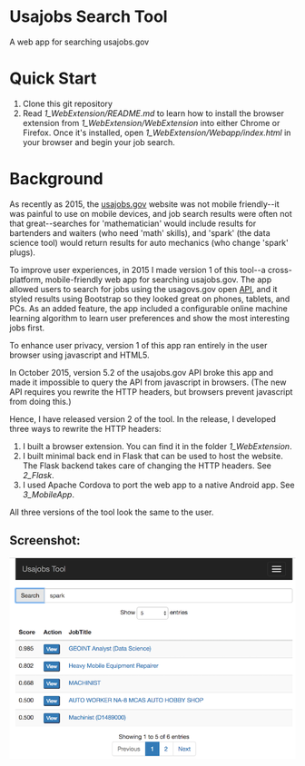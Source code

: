 # Usajobs Search Tool

A web app for searching usajobs.gov

# Quick Start

1. Clone this git repository
2. Read *1_WebExtension/README.md* to learn how to install
the browser extension from *1_WebExtension/WebExtension* into either Chrome or Firefox.
Once it's installed, open *1_WebExtension/Webapp/index.html* in your browser 
and begin your job search.

# Background

As recently as 2015, the [usajobs.gov](https://www.usajobs.gov) website
was not mobile friendly--it was painful to use on mobile devices, 
and job search results were often not 
that great--searches for 'mathematician' would include results for 
bartenders and waiters (who need 'math' skills), and 'spark' (the data science
tool) would return results for auto mechanics (who change 'spark' plugs).

To improve user experiences, in 2015 I made version 1 of this tool--a cross-platform, 
mobile-friendly web app for searching usajobs.gov. 
The app allowed users to search for jobs using the usagovs.gov open 
[API](https://developer.usajobs.gov/General), and it styled results using 
Bootstrap so they looked great on phones, tablets, and PCs. 
As an added feature, the app included a configurable online machine learning
algorithm to learn user preferences and show the most interesting jobs first.

To enhance user privacy, version 1 of this app ran entirely in the user browser using 
javascript and HTML5.  

In October 2015, version 5.2 of the usajobs.gov API broke this app and 
made it impossible to query the API from javascript in browsers.
(The new API requires you rewrite the HTTP headers, but 
browsers prevent javascript from doing this.)

Hence, I have released version 2 of the tool.  In the release, 
I developed three ways to rewrite the HTTP headers:
1. I built a browser extension.  You can find it in the folder *1_WebExtension*.
2. I built minimal back end in Flask that can be used to host the website. 
  The Flask backend takes care of changing the HTTP headers.  See *2_Flask*.
3. I used Apache Cordova to port the web app to a native Android app.
  See *3_MobileApp*.

All three versions of the tool look the same to the user.


## Screenshot:

![Screenshot of usajobs search tool](img.png)


